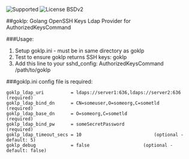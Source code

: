 ![Supported](https://img.shields.io/badge/development_status-supported-brightgreen.svg) ![License BSDv2](https://img.shields.io/badge/license-BSDv2-brightgreen.svg)

##goklp: Golang OpenSSH Keys Ldap Provider for AuthorizedKeysCommand

###Usage:
1. Setup goklp.ini - must be in same directory as goklp
1. Test to ensure goklp returns SSH keys: goklp <username>
1. Add this line to your sshd_config: AuthorizedKeysCommand /path/to/goklp

###goklp.ini config file is required:

```
goklp_ldap_uri          = ldaps://server1:636,ldaps://server2:636   (required)
goklp_ldap_bind_dn      = CN=someuser,O=someorg,C=sometld           (required)
goklp_ldap_base_dn      = O=someorg,C=sometld                       (required)
goklp_ldap_bind_pw      = someSecretPassword                        (required)
goklp_ldap_timeout_secs = 10                           (optional - default: 5)
goklp_debug             = false                    (optional - default: false)
```

